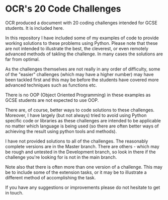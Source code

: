 OCR's 20 Code Challenges
==============

OCR produced a document with 20 coding challenges intended for GCSE students. It is included here.

In this repository I have included some of my examples of code to provide working solutions to these problems using Python. Please note that these are not intended to illustrate the best, the cleverest, or even remotely advanced methods of takling the challenge. In many cases the solutions are far from optimal.

As the challenges themselves are not really in any order of difficulty, some of the "easier" challenges (which may have a higher number) may have been tackled first and this may be before the students have covered more advanced techniques such as functions etc.

There is no OOP (Object Oriented Programming) in these examples as GCSE students are not expected to use OOP.

There are, of course, better ways to code solutions to these challenges. Moreover, I have largely (but not always) tried to avoid using Python specific code or libraries as these challenges are intended to be applicable no matter which language is being used (so there are often better ways of achieving the result using python tools and methods).

I have not provided solutions to all of the challenges. The reasonably complete versions are in the Master branch. There are others - which may be rough and untested in the Development branch, so look in there if the challenge you're looking for is not in the main branch.

Note also that there is often more than one version of a challenge. This may be to include some of the extension tasks, or it may be to illustrate a different method of accomplishing the task.

If you have any suggestions or improvements please do not hesitate to get in touch.
